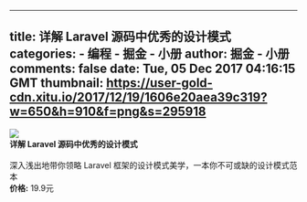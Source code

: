 
---
title: 详解 Laravel 源码中优秀的设计模式
categories: 
    - 编程
    - 掘金 - 小册
author: 掘金 - 小册
comments: false
date: Tue, 05 Dec 2017 04:16:15 GMT
thumbnail: https://user-gold-cdn.xitu.io/2017/12/19/1606e20aea39c319?w=650&h=910&f=png&s=295918
---

<div>   
<img src="https://user-gold-cdn.xitu.io/2017/12/19/1606e20aea39c319?w=650&h=910&f=png&s=295918" referrerpolicy="no-referrer"><br>
            <strong>详解 Laravel 源码中优秀的设计模式</strong><br><br>
            深入浅出地带你领略 Laravel 框架的设计模式美学，一本你不可或缺的设计模式范本<br>
            <strong>价格:</strong> 19.9元
          
</div>
            